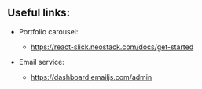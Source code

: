 ## Useful links:

- Portfolio carousel:

  - https://react-slick.neostack.com/docs/get-started

- Email service:
  - https://dashboard.emailjs.com/admin
